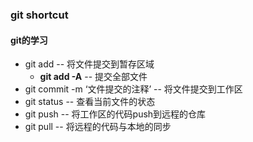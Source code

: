 ### git shortcut 

#### git的学习

+ git add -- 将文件提交到暂存区域
	- **git add -A** -- 提交全部文件
+ git commit -m ‘文件提交的注释’ -- 将文件提交到工作区
+ git status -- 查看当前文件的状态
+ git push -- 将工作区的代码push到远程的仓库
+ git pull -- 将远程的代码与本地的同步